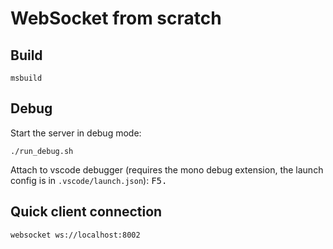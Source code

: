 # WebSocket from scratch

## Build

```
msbuild
```

## Debug

Start the server in debug mode:

```
./run_debug.sh
```

Attach to vscode debugger (requires the mono debug extension, the launch config is in `.vscode/launch.json`): <kbd>F5</kdb>.

## Quick client connection

```
websocket ws://localhost:8002
```
